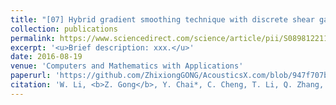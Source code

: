 ```yaml
---
title: "[07] Hybrid gradient smoothing technique with discrete shear gap method for shell structures"
collection: publications
permalink: https://www.sciencedirect.com/science/article/pii/S0898122117304054
excerpt: '<u>Brief description: xxx.</u>'
date: 2016-08-19
venue: 'Computers and Mathematics with Applications'
paperurl: 'https://github.com/ZhixiongGONG/AcousticsX.com/blob/947f707b22bbd3298d73db5a392b3bcfd3d66424/files/Journal_C05_2017CMA(FEM).pdf'
citation: 'W. Li, <b>Z. Gong</b>, Y. Chai*, C. Cheng, T. Li, Q. Zhang, M. Wang.  Hybrid gradient smoothing technique with discrete shear gap method for shell structures. <i>Computers and Mathematics with Applications</i> 74, 1826-1856, (2017).'
---
```

